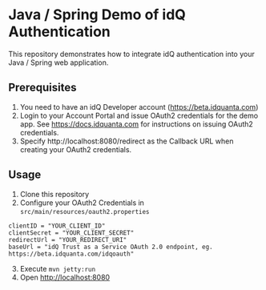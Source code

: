 # Java / Spring Demo of idQ Authentication

This repository demonstrates how to integrate idQ authentication into your Java / Spring web application.

## Prerequisites
1. You need to have an idQ Developer account (https://beta.idquanta.com)
2. Login to your Account Portal and issue OAuth2 credentials for the demo app. See <https://docs.idquanta.com> for instructions on issuing OAuth2 credentials.
3. Specify http://localhost:8080/redirect as the Callback URL when creating your OAuth2 credentials.


## Usage
1. Clone this repository
2. Configure your OAuth2 Credentials in `src/main/resources/oauth2.properties`

```
clientID = "YOUR_CLIENT_ID"
clientSecret = "YOUR_CLIENT_SECRET"
redirectUrl = "YOUR_REDIRECT_URI"
baseUrl = "idQ Trust as a Service OAuth 2.0 endpoint, eg. https://beta.idquanta.com/idqoauth"
```

3. Execute `mvn jetty:run`
4. Open <http://localhost:8080>
